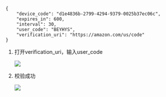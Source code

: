 
```
{
	"device_code": "d1e4836b-2799-4294-9379-0025b37ec06c",
	"expires_in": 600,
	"interval": 30,
	"user_code": "BEYHYS",
	"verification_uri": "https://amazon.com/us/code"
}
```


1. 打开verification_uri，输入user_code

    ![](https://upload-images.jianshu.io/upload_images/7004853-4473cb8e27740474.png?imageMogr2/auto-orient/strip%7CimageView2/2/w/1240)

2. 校验成功

    ![](https://upload-images.jianshu.io/upload_images/7004853-e5696c089642c901.png?imageMogr2/auto-orient/strip%7CimageView2/2/w/1240)